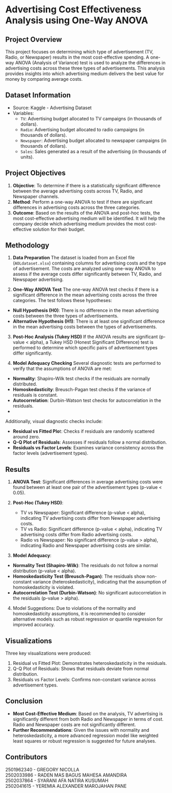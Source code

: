 # Advertising Cost Effectiveness Analysis using One-Way ANOVA

## Project Overview
This project focuses on determining which type of advertisement (TV, Radio, or Newspaper) results in the most cost-effective spending. A one-way ANOVA (Analysis of Variance) test is used to analyze the differences in advertising costs across these three types of advertisements. This analysis provides insights into which advertising medium delivers the best value for money by comparing average costs.

## Dataset Information
- Source: Kaggle - Advertising Dataset
- Variables:
  - `TV`: Advertising budget allocated to TV campaigns (in thousands of dollars).
  - `Radio`: Advertising budget allocated to radio campaigns (in thousands of dollars).
  - `Newspaper`: Advertising budget allocated to newspaper campaigns (in thousands of dollars).
  - `Sales`: Sales generated as a result of the advertising (in thousands of units).

## Project Objectives
1. **Objective**: To determine if there is a statistically significant difference between the average advertising costs across TV, Radio, and Newspaper channels.
2. **Method**: Perform a one-way ANOVA to test if there are significant differences in advertising costs across the three categories.
3. **Outcome**: Based on the results of the ANOVA and post-hoc tests, the most cost-effective advertising medium will be identified. It will help the company decide which advertising medium provides the most cost-effective solution for their budget.

## Methodology
1. **Data Preparation**
   The dataset is loaded from an Excel file (`AOLdataset.xlsx`) containing columns for advertising costs and the type of advertisement. The costs are analyzed using one-way ANOVA to assess if the average costs differ significantly between TV, Radio, and Newspaper advertising.

2. **One-Way ANOVA Test**
   The one-way ANOVA test checks if there is a significant difference in the mean advertising costs across the three categories. The test follows these hypotheses:
- **Null Hypothesis (H0)**: There is no difference in the mean advertising costs between the three types of advertisements.
- **Alternative Hypothesis (H1)**: There is at least one significant difference in the mean advertising costs between the types of advertisements.
  
3. **Post-Hoc Analysis (Tukey HSD)**
   If the ANOVA results are significant (p-value < alpha), a Tukey HSD (Honest Significant Difference) test is performed to determine which specific pairs of advertisement types differ significantly.

4. **Model Adequacy Checking**
Several diagnostic tests are performed to verify that the assumptions of ANOVA are met:
- **Normality**: Shapiro-Wilk test checks if the residuals are normally distributed.
- **Homoskedasticity**: Breusch-Pagan test checks if the variance of residuals is constant.
- **Autocorrelation**: Durbin-Watson test checks for autocorrelation in the residuals.
- 
Additionally, visual diagnostic checks include:
- **Residual vs Fitted Plo**t: Checks if residuals are randomly scattered around zero.
- **Q-Q Plot of Residuals**: Assesses if residuals follow a normal distribution.
- **Residuals vs Factor Levels**: Examines variance consistency across the factor levels (advertisement types).

## Results
1. **ANOVA Test**:
   Significant differences in average advertising costs were found between at least one pair of the advertisement types (p-value < 0.05).
   
2. **Post-Hoc (Tukey HSD)**:
   - TV vs Newspaper: Significant difference (p-value < alpha), indicating TV advertising costs differ from Newspaper advertising costs.
   - TV vs Radio: Significant difference (p-value < alpha), indicating TV advertising costs differ from Radio advertising costs.
   - Radio vs Newspaper: No significant difference (p-value > alpha), indicating Radio and Newspaper advertising costs are similar.

3. **Model Adequacy**:
- **Normality Test (Shapiro-Wilk)**: The residuals do not follow a normal distribution (p-value < alpha).
- **Homoskedasticity Test (Breusch-Pagan)**: The residuals show non-constant variance (heteroskedasticity), indicating that the assumption of homoskedasticity is violated.
- **Autocorrelation Test (Durbin-Watson)**: No significant autocorrelation in the residuals (p-value > alpha).

4. Model Suggestions:
   Due to violations of the normality and homoskedasticity assumptions, it is recommended to consider alternative models such as robust regression or quantile regression for improved accuracy.

## Visualizations
Three key visualizations were produced:
1. Residual vs Fitted Plot: Demonstrates heteroskedasticity in the residuals.
2. Q-Q Plot of Residuals: Shows that residuals deviate from normal distribution.
3. Residuals vs Factor Levels: Confirms non-constant variance across advertisement types.

## Conclusion
- **Most Cost-Effective Medium**: Based on the analysis, TV advertising is significantly different from both Radio and Newspaper in terms of cost. Radio and Newspaper costs are not significantly different.
- **Further Recommendations**: Given the issues with normality and heteroskedasticity, a more advanced regression model like weighted least squares or robust regression is suggested for future analyses.

## Contributors
2501962340 - GREGORY NICOLLA <br>
2502033986 - RADEN MAS BAGUS MAHESA AMANDIRA <br>
2502037864 - SYARANI AFA NATIRA KUSUMAH <br>
2502041615 - YEREMIA ALEXANDER MAROJAHAN PANE
